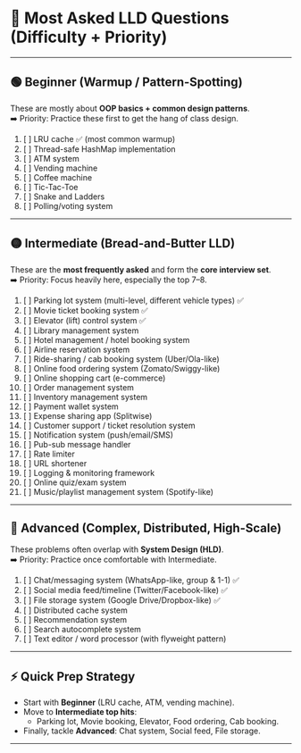 # 🔹 Most Asked LLD Questions (Difficulty + Priority)

---

## 🟢 Beginner (Warmup / Pattern-Spotting)
These are mostly about **OOP basics + common design patterns**.  
➡️ Priority: Practice these first to get the hang of class design.

1. [ ] LRU cache ✅ (most common warmup)
2. [ ] Thread-safe HashMap implementation
3. [ ] ATM system
4. [ ] Vending machine
5. [ ] Coffee machine
6. [ ] Tic-Tac-Toe
7. [ ] Snake and Ladders
8. [ ] Polling/voting system

---

## 🟡 Intermediate (Bread-and-Butter LLD)
These are the **most frequently asked** and form the **core interview set**.  
➡️ Priority: Focus heavily here, especially the top 7–8.

1. [ ] Parking lot system (multi-level, different vehicle types) ✅
2. [ ] Movie ticket booking system ✅
3. [ ] Elevator (lift) control system ✅
4. [ ] Library management system
5. [ ] Hotel management / hotel booking system
6. [ ] Airline reservation system
7. [ ] Ride-sharing / cab booking system (Uber/Ola-like)
8. [ ] Online food ordering system (Zomato/Swiggy-like)
9. [ ] Online shopping cart (e-commerce)
10. [ ] Order management system
11. [ ] Inventory management system
12. [ ] Payment wallet system
13. [ ] Expense sharing app (Splitwise)
14. [ ] Customer support / ticket resolution system
15. [ ] Notification system (push/email/SMS)
16. [ ] Pub-sub message handler
17. [ ] Rate limiter
18. [ ] URL shortener
19. [ ] Logging & monitoring framework
20. [ ] Online quiz/exam system
21. [ ] Music/playlist management system (Spotify-like)

---

## 🔴 Advanced (Complex, Distributed, High-Scale)
These problems often overlap with **System Design (HLD)**.  
➡️ Priority: Practice once comfortable with Intermediate.

1. [ ] Chat/messaging system (WhatsApp-like, group & 1-1) ✅
2. [ ] Social media feed/timeline (Twitter/Facebook-like) ✅
3. [ ] File storage system (Google Drive/Dropbox-like) ✅
4. [ ] Distributed cache system
5. [ ] Recommendation system
6. [ ] Search autocomplete system
7. [ ] Text editor / word processor (with flyweight pattern)

---

## ⚡ Quick Prep Strategy
- Start with **Beginner** (LRU cache, ATM, vending machine).
- Move to **Intermediate top hits**:
    - Parking lot, Movie booking, Elevator, Food ordering, Cab booking.
- Finally, tackle **Advanced**: Chat system, Social feed, File storage.

---
